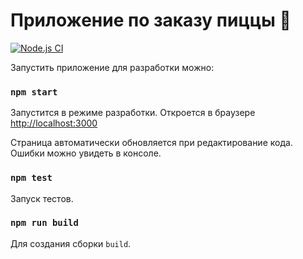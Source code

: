 # Приложение по заказу пиццы :pizza:

[![Node.js CI](https://github.com/moonrtv/artem_pizza/actions/workflows/prom.yml/badge.svg?branch=main)](https://github.com/moonrtv/artem_pizza/actions/workflows/prom.yml)

Запустить приложение для разработки можно:

### `npm start`

Запустится в режиме разработки.
Откроется в браузере [http://localhost:3000](http://localhost:3000)

Страница автоматически обновляется при редактирование кода.\
Ошибки можно увидеть в консоле.

### `npm test`

Запуск тестов.

### `npm run build`

Для создания сборки `build`.
